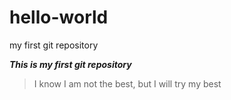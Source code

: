 # hello-world
my first git repository

***This is my first git repository***
>I know I am not the best, but I will try my best
